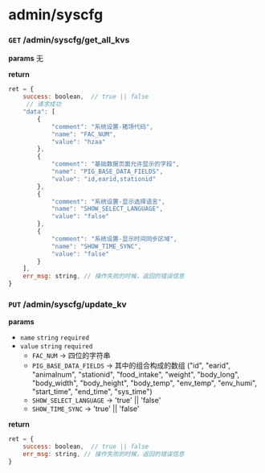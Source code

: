# admin/syscfg

### `GET` /admin/syscfg/get_all_kvs
__params__
无

__return__
```js
ret = {
    success: boolean,  // true || false
     // 请求成功
    "data": [
        {
            "comment": "系统设置-猪场代码",
            "name": "FAC_NUM",
            "value": "hzaa"
        },
        {
            "comment": "基础数据页面允许显示的字段",
            "name": "PIG_BASE_DATA_FIELDS",
            "value": "id,earid,stationid"
        },
        {
            "comment": "系统设置-显示选择语言",
            "name": "SHOW_SELECT_LANGUAGE",
            "value": "false"
        },
        {
            "comment": "系统设置-显示时间同步区域",
            "name": "SHOW_TIME_SYNC",
            "value": "false"
        }
    ],
    err_msg: string, // 操作失败的时候，返回的错误信息
}
```
### `PUT` /admin/syscfg/update_kv
__params__
- `name` `string` `required`
- `value` `string` `required`
    - `FAC_NUM` -> 四位的字符串
    - `PIG_BASE_DATA_FIELDS` -> 其中的组合构成的数组 ("id", "earid", "animalnum", "stationid", "food_intake", "weight", "body_long", "body_width", "body_height", "body_temp", "env_temp", "env_humi", "start_time", "end_time", "sys_time")
    - `SHOW_SELECT_LANGUAGE` -> 'true' || 'false'
    - `SHOW_TIME_SYNC` -> 'true' || 'false'

__return__
```js
ret = {
    success: boolean,  // true || false
    err_msg: string, // 操作失败的时候，返回的错误信息
}
```

